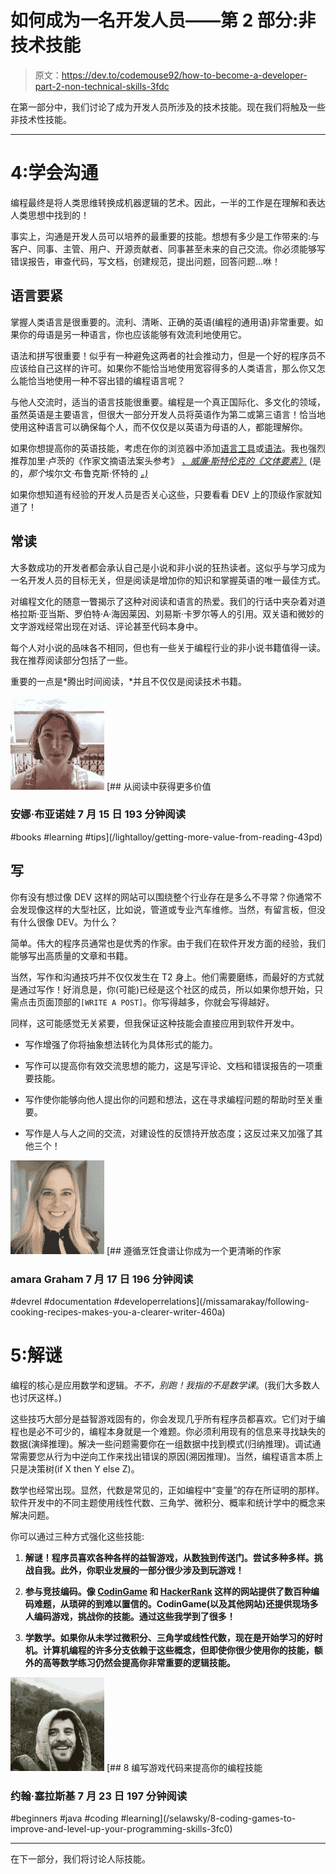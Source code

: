 # 如何成为一名开发人员——第 2 部分:非技术技能

> 原文：<https://dev.to/codemouse92/how-to-become-a-developer-part-2-non-technical-skills-3fdc>

在第一部分中，我们讨论了成为开发人员所涉及的技术技能。现在我们将触及一些非技术性技能。

* * *

# 4:学会沟通

编程最终是将人类思维转换成机器逻辑的艺术。因此，一半的工作是在理解和表达人类思想中找到的！

事实上，沟通是开发人员可以培养的最重要的技能。想想有多少是工作带来的:与客户、同事、主管、用户、开源贡献者、同事甚至未来的自己交流。你必须能够写错误报告，审查代码，写文档，创建规范，提出问题，回答问题...咻！

## 语言要紧

掌握人类语言是很重要的。流利、清晰、正确的英语(编程的通用语)非常重要。如果你的母语是另一种语言，你也应该能够有效流利地使用它。

语法和拼写很重要！似乎有一种避免这两者的社会推动力，但是一个好的程序员不应该给自己这样的许可。如果你不能恰当地使用宽容得多的人类语言，那么你又怎么能恰当地使用一种不容出错的编程语言呢？

与他人交流时，适当的语言技能很重要。编程是一个真正国际化、多文化的领域，虽然英语是主要语言，但很大一部分开发人员将英语作为第二或第三语言！恰当地使用这种语言可以确保每个人，而不仅仅是以英语为母语的人，都能理解你。

如果你想提高你的英语技能，考虑在你的浏览器中添加[语言工具](https://languagetool.org)或[语法](https://www.grammarly.com/)。我也强烈推荐加里·卢茨的《作家文摘语法案头参考》 *[、威廉·斯特伦克的《文体要素》](https://www.amazon.com/Writers-Digest-Grammar-Desk-Reference/dp/1582973350/)* (是的，*那个*埃尔文·布鲁克斯·怀特的 *[。)](https://www.amazon.com/Elements-Style-Fourth-William-Strunk/dp/020530902X/)*

如果你想知道有经验的开发人员是否关心这些，只要看看 DEV 上的顶级作家就知道了！

## 常读

大多数成功的开发者都会承认自己是小说和非小说的狂热读者。这似乎与学习成为一名开发人员的目标无关，但是阅读是增加你的知识和掌握英语的唯一最佳方式。

对编程文化的随意一瞥揭示了这种对阅读和语言的热爱。我们的行话中夹杂着对道格拉斯·亚当斯、罗伯特·A·海因莱因、刘易斯·卡罗尔等人的引用。双关语和微妙的文字游戏经常出现在对话、评论甚至代码本身中。

每个人对小说的品味各不相同，但也有一些关于编程行业的非小说书籍值得一读。我在推荐阅读部分包括了一些。

重要的一点是*腾出时间阅读，*并且不仅仅是阅读技术书籍。

[![lightalloy](img/0e5874b450a32bcffc99a903a6293e3d.png)](/lightalloy) [## 从阅读中获得更多价值

### 安娜·布亚诺娃 7 月 15 日 193 分钟阅读

#books #learning #tips](/lightalloy/getting-more-value-from-reading-43pd)

## 写

你有没有想过像 DEV 这样的网站可以围绕整个行业存在是多么不寻常？你通常不会发现像这样的大型社区，比如说，管道或专业汽车维修。当然，有留言板，但没有什么很像 DEV。为什么？

简单。伟大的程序员通常也是优秀的作家。由于我们在软件开发方面的经验，我们能够写出高质量的文章和书籍。

当然，写作和沟通技巧并不仅仅发生在 T2 身上。他们需要磨练，而最好的方式就是通过写作！好消息是，你(可能)已经是这个社区的成员，所以如果你想开始，只需点击页面顶部的`[WRITE A POST]`。你写得越多，你就会写得越好。

同样，这可能感觉无关紧要，但我保证这种技能会直接应用到软件开发中。

*   写作增强了你将抽象想法转化为具体形式的能力。

*   写作可以提高你有效交流思想的能力，这是写评论、文档和错误报告的一项重要技能。

*   写作使你能够向他人提出你的问题和想法，这在寻求编程问题的帮助时至关重要。

*   写作是人与人之间的交流，对建设性的反馈持开放态度；这反过来又加强了其他三个！

[![missamarakay](img/2bdb88d17a5c7ff4613bed97b6386127.png)](/missamarakay) [## 遵循烹饪食谱让你成为一个更清晰的作家

### amara Graham 7 月 17 日 196 分钟阅读

#devrel #documentation #developerrelations](/missamarakay/following-cooking-recipes-makes-you-a-clearer-writer-460a)

# 5:解谜

编程的核心是应用数学和逻辑。*不不，*别跑！我指的不是数学*课*。(我们大多数人也讨厌这样。)

这些技巧大部分是益智游戏固有的，你会发现几乎所有程序员都喜欢。它们对于编程也是必不可少的，编程本身就是一个难题。你必须利用现有的信息来寻找缺失的数据(演绎推理)。解决一些问题需要你在一组数据中找到模式(归纳推理)。调试通常需要您从行为中逆向工作来找出错误的原因(溯因推理)。当然，编程语言本质上只是决策树(if X then Y else Z)。

数学也经常出现。显然，代数是常见的，正如编程中“变量”的存在所证明的那样。软件开发中的不同主题使用线性代数、三角学、微积分、概率和统计学中的概念来解决问题。

你可以通过三种方式强化这些技能:

1.  **解谜！程序员喜欢各种各样的益智游戏，从数独到传送门。尝试多种多样。挑战自我。此外，你职业发展的一部分很少涉及到玩游戏！**

2.  **参与竞技编码。像 [CodinGame](https://www.codingame.com) 和 [HackerRank](https://www.hackerrank.com/) 这样的网站提供了数百种编码难题，从琐碎的到难以置信的。CodinGame(以及其他网站)还提供现场多人编码游戏，挑战你的技能。通过这些我学到了很多！**

3.  **学数学。如果你从未学过微积分、三角学或线性代数，现在是开始学习的好时机。计算机编程的许多分支依赖于这些概念，但即使你很少使用你的技能，额外的高等数学练习仍然会提高你非常重要的逻辑技能。**

[![selawsky](img/c2d5dc0921fa1dfc96489d1d48d0a673.png)](/selawsky) [## 8 编写游戏代码来提高你的编程技能

### 约翰·塞拉斯基 7 月 23 日 197 分钟阅读

#beginners #java #coding #learning](/selawsky/8-coding-games-to-improve-and-level-up-your-programming-skills-3fc0)

* * *

在下一部分，我们将讨论人际技能。
